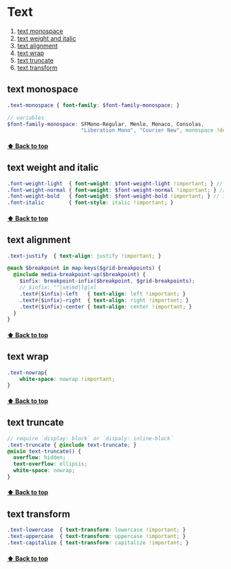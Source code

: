 [0.0]: #Text
[1.0]: #text-monospace
[2.0]: #text-weight-and-italic
[3.0]: #text-alignment
[4.0]: #text-wrap
[5.0]: #text-truncate
[6.0]: #text-transform

# Text
1. [text monospace][1.0]
2. [text weight and italic][2.0]
3. [text alignment][3.0]
4. [text wrap][4.0]
5. [text truncate][5.0]
6. [text transform][6.0]
## text monospace
```SCSS
.text-monospace { font-family: $font-family-monospace; }

// variables
$font-family-monospace: SFMono-Regular, Menlo, Monaco, Consolas, 
                        "Liberation Mono", "Courier New", monospace !default;
```
#### [⬆ Back to top][0.0]


## text weight and italic
```SCSS
.font-weight-light  { font-weight: $font-weight-light !important; } // 300
.font-weight-normal { font-weight: $font-weight-normal !important; } // 400
.font-weight-bold   { font-weight: $font-weight-bold !important; } // 700
.font-italic        { font-style: italic !important; }
```
#### [⬆ Back to top][0.0]


## text alignment
```SCSS
.text-justify  { text-align: justify !important; }

@each $breakpoint in map-keys($grid-breakpoints) {
  @include media-breakpoint-up($breakpoint) {
    $infix: breakpoint-infix($breakpoint, $grid-breakpoints);
    // $infix: ""|sm|md|lg|xl
    .text#{$infix}-left   { text-align: left !important; }
    .text#{$infix}-right  { text-align: right !important; }
    .text#{$infix}-center { text-align: center !important; }
  }
}
```
#### [⬆ Back to top][0.0]


## text wrap
```SCSS
.text-nowrap{ 
    white-space: nowrap !important; 
}
```
#### [⬆ Back to top][0.0]


## text truncate
```SCSS
// require `display: block` or `dispaly: inline-block`
.text-truncate { @include text-truncate; }
@mixin text-truncate() {
  overflow: hidden;
  text-overflow: ellipsis;
  white-space: nowrap;
}
```
#### [⬆ Back to top][0.0]


## text transform
```SCSS
.text-lowercase  { text-transform: lowercase !important; }
.text-uppercase  { text-transform: uppercase !important; }
.text-capitalize { text-transform: capitalize !important; }
```
#### [⬆ Back to top][0.0]